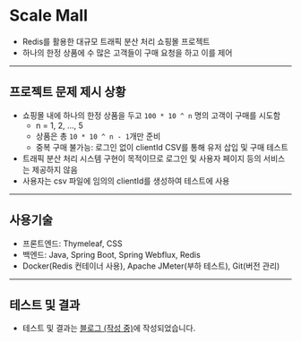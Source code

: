 # Scale Mall
- Redis를 활용한 대규모 트래픽 분산 처리 쇼핑몰 프로젝트
- 하나의 한정 상품에 수 많은 고객들이 구매 요청을 하고 이를 제어

---

## 프로젝트 문제 제시 상황

- 쇼핑몰 내에 하나의 한정 상품을 두고 `100 * 10 ^ n` 명의 고객이 구매를 시도함
  - n = 1, 2, ..., 5
  - 상품은 총 `10 * 10 ^ n - 1`개만 준비
  - 중복 구매 불가능: 로그인 없이 clientId CSV를 통해 유저 삽입 및 구매 테스트
- 트래픽 분산 처리 시스템 구현이 목적이므로 로그인 및 사용자 페이지 등의 서비스는 제공하지 않음
- 사용자는 csv 파일에 임의의 clientId를 생성하여 테스트에 사용

---

## 사용기술
- 프론트엔드: Thymeleaf, CSS
- 백엔드: Java, Spring Boot, Spring Webflux, Redis
- Docker(Redis 컨테이너 사용), Apache JMeter(부하 테스트), Git(버전 관리)

---

## 테스트 및 결과
- 테스트 및 결과는 [블로그 (작성 중)]()에 작성되었습니다.
